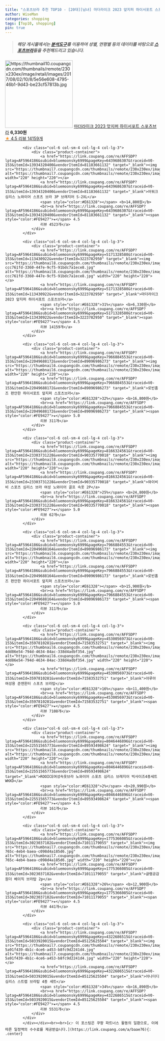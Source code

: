 ```yaml
---
title: "스포츠브라 추천 TOP10 - [20대][남녀] 마더라이크 2023 앞지퍼 하이서포트 스포츠브라"
author: WiseMan
categories: shopping
tags: [Top10, shopping]
pin: true
---
```


> ##### 해당 게시물에서는 [**분석도구**](https://itemscout.io/)를 이용하여 **성별**, **연령별** 등의 데이터를 바탕으로 [**스포츠브라**](https://link.coupang.com/a/baae76)들을 추천해드리고 있습니다.
<div class="container"><div class="row">
            <div class="col-6 col-sm-4 col-lg-4 col-lg-3">
                <div class="product-container">
                    <a href="https://link.coupang.com/re/AFFSDP?lptag=AF5964186&subid=bluemoonsky6999&pageKey=5171328580&traceid=V0-153&itemId=113430925&vendorItemId=3223782953" target="_blank"><img src="https://thumbnail10.coupangcdn.com/thumbnails/remote/230x230ex/image/retail/images/2017/08/02/10/8/5e56e608-4795-46b1-9d43-be23cf57813b.jpg" alt="https://thumbnail10.coupangcdn.com/thumbnails/remote/230x230ex/image/retail/images/2017/08/02/10/8/5e56e608-4795-46b1-9d43-be23cf57813b.jpg" width="220" height="220"></a>
                    <a href="https://link.coupang.com/re/AFFSDP?lptag=AF5964186&subid=bluemoonsky6999&pageKey=5171328580&traceid=V0-153&itemId=113430925&vendorItemId=3223782953" target="_blank">마더라이크 2023 앞지퍼 하이서포트 스포츠브라</a>
                    <span style="color:#E61328"></span> <b>6,330원</b>
                    <br><a href="https://link.coupang.com/re/AFFSDP?lptag=AF5964186&subid=bluemoonsky6999&pageKey=5171328580&traceid=V0-153&itemId=113430925&vendorItemId=3223782953" target="_blank"><span style="color:#FE9427">★</span> 4.5
                    리뷰 14159개</a>
                </div>
            </div>
            
            <div class="col-6 col-sm-4 col-lg-4 col-lg-3">
                <div class="product-container">
                    <a href="https://link.coupang.com/re/AFFSDP?lptag=AF5964186&subid=bluemoonsky6999&pageKey=6439686307&traceid=V0-153&itemId=13934320400&vendorItemId=81183661132" target="_blank"><img src="https://thumbnail7.coupangcdn.com/thumbnails/remote/230x230ex/image/vendor_inventory/7df7/5e7620069c2f6e1d447f277a7881f13dc71e243434177ab1fe4deafb0edc.jpg" alt="https://thumbnail7.coupangcdn.com/thumbnails/remote/230x230ex/image/vendor_inventory/7df7/5e7620069c2f6e1d447f277a7881f13dc71e243434177ab1fe4deafb0edc.jpg" width="220" height="220"></a>
                    <a href="https://link.coupang.com/re/AFFSDP?lptag=AF5964186&subid=bluemoonsky6999&pageKey=6439686307&traceid=V0-153&itemId=13934320400&vendorItemId=81183661132" target="_blank">어워크 심리스 노와이어 스포츠 브라 3P 브래지어 S-2XL</a>
                    <span style="color:#E61328"></span> <b>14,800원</b>
                    <br><a href="https://link.coupang.com/re/AFFSDP?lptag=AF5964186&subid=bluemoonsky6999&pageKey=6439686307&traceid=V0-153&itemId=13934320400&vendorItemId=81183661132" target="_blank"><span style="color:#FE9427">★</span> 4.5
                    리뷰 4523개</a>
                </div>
            </div>
            
            <div class="col-6 col-sm-4 col-lg-4 col-lg-3">
                <div class="product-container">
                    <a href="https://link.coupang.com/re/AFFSDP?lptag=AF5964186&subid=bluemoonsky6999&pageKey=5171328580&traceid=V0-153&itemId=113430922&vendorItemId=3223782950" target="_blank"><img src="https://thumbnail8.coupangcdn.com/thumbnails/remote/230x230ex/image/retail/images/879095954496286-ccc761fd-3360-447e-9cf5-91bdc7a1ece8.jpg" alt="https://thumbnail8.coupangcdn.com/thumbnails/remote/230x230ex/image/retail/images/879095954496286-ccc761fd-3360-447e-9cf5-91bdc7a1ece8.jpg" width="220" height="220"></a>
                    <a href="https://link.coupang.com/re/AFFSDP?lptag=AF5964186&subid=bluemoonsky6999&pageKey=5171328580&traceid=V0-153&itemId=113430922&vendorItemId=3223782950" target="_blank">마더라이크 2023 앞지퍼 하이서포트 스포츠브라</a>
                    <span style="color:#E61328">31%</span> <b>6,330원</b>
                    <br><a href="https://link.coupang.com/re/AFFSDP?lptag=AF5964186&subid=bluemoonsky6999&pageKey=5171328580&traceid=V0-153&itemId=113430922&vendorItemId=3223782950" target="_blank"><span style="color:#FE9427">★</span> 4.5
                    리뷰 14159개</a>
                </div>
            </div>
            
            <div class="col-6 col-sm-4 col-lg-4 col-lg-3">
                <div class="product-container">
                    <a href="https://link.coupang.com/re/AFFSDP?lptag=AF5964186&subid=bluemoonsky6999&pageKey=7966884553&traceid=V0-153&itemId=22049688172&vendorItemId=89096986273" target="_blank"><img src="https://thumbnail6.coupangcdn.com/thumbnails/remote/230x230ex/image/vendor_inventory/7c88/6850ec34dc375df9ca16e944e41c106bf737d2594466b29c52509feca9a0.png" alt="https://thumbnail6.coupangcdn.com/thumbnails/remote/230x230ex/image/vendor_inventory/7c88/6850ec34dc375df9ca16e944e41c106bf737d2594466b29c52509feca9a0.png" width="220" height="220"></a>
                    <a href="https://link.coupang.com/re/AFFSDP?lptag=AF5964186&subid=bluemoonsky6999&pageKey=7966884553&traceid=V0-153&itemId=22049688172&vendorItemId=89096986273" target="_blank">로빈홈즈 편안한 하이서포트 앞지퍼 스포츠브라</a>
                    <span style="color:#E61328">32%</span> <b>16,800원</b>
                    <br><a href="https://link.coupang.com/re/AFFSDP?lptag=AF5964186&subid=bluemoonsky6999&pageKey=7966884553&traceid=V0-153&itemId=22049688172&vendorItemId=89096986273" target="_blank"><span style="color:#FE9427">★</span> 5.0
                    리뷰 311개</a>
                </div>
            </div>
            
            <div class="col-6 col-sm-4 col-lg-4 col-lg-3">
                <div class="product-container">
                    <a href="https://link.coupang.com/re/AFFSDP?lptag=AF5964186&subid=bluemoonsky6999&pageKey=8166324561&traceid=V0-153&itemId=23303731228&vendorItemId=90335770018" target="_blank"><img src="https://thumbnail8.coupangcdn.com/thumbnails/remote/230x230ex/image/vendor_inventory/8c9c/c9e88fa84144954de65f33dfd10b1b186b9cc7025b754ee58b606d697477.png" alt="https://thumbnail8.coupangcdn.com/thumbnails/remote/230x230ex/image/vendor_inventory/8c9c/c9e88fa84144954de65f33dfd10b1b186b9cc7025b754ee58b606d697477.png" width="220" height="220"></a>
                    <a href="https://link.coupang.com/re/AFFSDP?lptag=AF5964186&subid=bluemoonsky6999&pageKey=8166324561&traceid=V0-153&itemId=23303731228&vendorItemId=90335770018" target="_blank">와이비비 스포츠 심리스 브라 여성 노와이어 골프 속옷 2P</a>
                    <span style="color:#E61328">25%</span> <b>24,800원</b>
                    <br><a href="https://link.coupang.com/re/AFFSDP?lptag=AF5964186&subid=bluemoonsky6999&pageKey=8166324561&traceid=V0-153&itemId=23303731228&vendorItemId=90335770018" target="_blank"><span style="color:#FE9427">★</span> 5.0
                    리뷰 62개</a>
                </div>
            </div>
            
            <div class="col-6 col-sm-4 col-lg-4 col-lg-3">
                <div class="product-container">
                    <a href="https://link.coupang.com/re/AFFSDP?lptag=AF5964186&subid=bluemoonsky6999&pageKey=7966884553&traceid=V0-153&itemId=22049688164&vendorItemId=89096986173" target="_blank"><img src="https://thumbnail6.coupangcdn.com/thumbnails/remote/230x230ex/image/vendor_inventory/7c88/6850ec34dc375df9ca16e944e41c106bf737d2594466b29c52509feca9a0.png" alt="https://thumbnail6.coupangcdn.com/thumbnails/remote/230x230ex/image/vendor_inventory/7c88/6850ec34dc375df9ca16e944e41c106bf737d2594466b29c52509feca9a0.png" width="220" height="220"></a>
                    <a href="https://link.coupang.com/re/AFFSDP?lptag=AF5964186&subid=bluemoonsky6999&pageKey=7966884553&traceid=V0-153&itemId=22049688164&vendorItemId=89096986173" target="_blank">로빈홈즈 편안한 하이서포트 앞지퍼 스포츠브라</a>
                    <span style="color:#E61328"></span> <b>15,900원</b>
                    <br><a href="https://link.coupang.com/re/AFFSDP?lptag=AF5964186&subid=bluemoonsky6999&pageKey=7966884553&traceid=V0-153&itemId=22049688164&vendorItemId=89096986173" target="_blank"><span style="color:#FE9427">★</span> 5.0
                    리뷰 311개</a>
                </div>
            </div>
            
            <div class="col-6 col-sm-4 col-lg-4 col-lg-3">
                <div class="product-container">
                    <a href="https://link.coupang.com/re/AFFSDP?lptag=AF5964186&subid=bluemoonsky6999&pageKey=4530056973&traceid=V0-153&itemId=3597810281&vendorItemId=71583532751" target="_blank"><img src="https://thumbnail6.coupangcdn.com/thumbnails/remote/230x230ex/image/retail/images/3739520734357083-4dd86e54-794d-4634-84ac-338d4adbf354.jpg" alt="https://thumbnail6.coupangcdn.com/thumbnails/remote/230x230ex/image/retail/images/3739520734357083-4dd86e54-794d-4634-84ac-338d4adbf354.jpg" width="220" height="220"></a>
                    <a href="https://link.coupang.com/re/AFFSDP?lptag=AF5964186&subid=bluemoonsky6999&pageKey=4530056973&traceid=V0-153&itemId=3597810281&vendorItemId=71583532751" target="_blank">아루아 여성용 준앤윈터 스포츠 브라탑</a>
                    <span style="color:#E61328">16%</span> <b>11,400원</b>
                    <br><a href="https://link.coupang.com/re/AFFSDP?lptag=AF5964186&subid=bluemoonsky6999&pageKey=4530056973&traceid=V0-153&itemId=3597810281&vendorItemId=71583532751" target="_blank"><span style="color:#FE9427">★</span> 4.5
                    리뷰 7108개</a>
                </div>
            </div>
            
            <div class="col-6 col-sm-4 col-lg-4 col-lg-3">
                <div class="product-container">
                    <a href="https://link.coupang.com/re/AFFSDP?lptag=AF5964186&subid=bluemoonsky6999&pageKey=8046446896&traceid=V0-153&itemId=22551565773&vendorItemId=89593498624" target="_blank"><img src="https://thumbnail8.coupangcdn.com/thumbnails/remote/230x230ex/image/vendor_inventory/4342/43cf2892b71570a9a1c2c2f58b8abe6640be2e2e40d584ecefe926a169aa.jpg" alt="https://thumbnail8.coupangcdn.com/thumbnails/remote/230x230ex/image/vendor_inventory/4342/43cf2892b71570a9a1c2c2f58b8abe6640be2e2e40d584ecefe926a169aa.jpg" width="220" height="220"></a>
                    <a href="https://link.coupang.com/re/AFFSDP?lptag=AF5964186&subid=bluemoonsky6999&pageKey=8046446896&traceid=V0-153&itemId=22551565773&vendorItemId=89593498624" target="_blank">ROOICE여성속옷브라 노와이어 스포츠 심리스 브래지어 빅사이즈4종세트WHXD</a>
                    <span style="color:#E61328">2%</span> <b>20,990원</b>
                    <br><a href="https://link.coupang.com/re/AFFSDP?lptag=AF5964186&subid=bluemoonsky6999&pageKey=8046446896&traceid=V0-153&itemId=22551565773&vendorItemId=89593498624" target="_blank"><span style="color:#FE9427">★</span> 4.5
                    리뷰 161개</a>
                </div>
            </div>
            
            <div class="col-6 col-sm-4 col-lg-4 col-lg-3">
                <div class="product-container">
                    <a href="https://link.coupang.com/re/AFFSDP?lptag=AF5964186&subid=bluemoonsky6999&pageKey=1775366085&traceid=V0-153&itemId=3023037182&vendorItemId=71011179055" target="_blank"><img src="https://thumbnail7.coupangcdn.com/thumbnails/remote/230x230ex/image/retail/images/2020/07/01/20/1/1e821a32-765c-4eb4-baea-c098d4a185d6.jpg" alt="https://thumbnail7.coupangcdn.com/thumbnails/remote/230x230ex/image/retail/images/2020/07/01/20/1/1e821a32-765c-4eb4-baea-c098d4a185d6.jpg" width="220" height="220"></a>
                    <a href="https://link.coupang.com/re/AFFSDP?lptag=AF5964186&subid=bluemoonsky6999&pageKey=1775366085&traceid=V0-153&itemId=3023037182&vendorItemId=71011179055" target="_blank">글램공감 원더 베이직 브라탑 2p</a>
                    <span style="color:#E61328">26%</span> <b>12,900원</b>
                    <br><a href="https://link.coupang.com/re/AFFSDP?lptag=AF5964186&subid=bluemoonsky6999&pageKey=1775366085&traceid=V0-153&itemId=3023037182&vendorItemId=71011179055" target="_blank"><span style="color:#FE9427">★</span> 4.5
                    리뷰 441개</a>
                </div>
            </div>
            
            <div class="col-6 col-sm-4 col-lg-4 col-lg-3">
                <div class="product-container">
                    <a href="https://link.coupang.com/re/AFFSDP?lptag=AF5964186&subid=bluemoonsky6999&pageKey=4322686515&traceid=V0-153&itemId=5033920015&vendorItemId=85125625504" target="_blank"><img src="https://thumbnail7.coupangcdn.com/thumbnails/remote/230x230ex/image/retail/images/897498995103388-5a91f439-4b1c-4ce6-a453-b8fc9d2241d4.jpg" alt="https://thumbnail7.coupangcdn.com/thumbnails/remote/230x230ex/image/retail/images/897498995103388-5a91f439-4b1c-4ce6-a453-b8fc9d2241d4.jpg" width="220" height="220"></a>
                    <a href="https://link.coupang.com/re/AFFSDP?lptag=AF5964186&subid=bluemoonsky6999&pageKey=4322686515&traceid=V0-153&itemId=5033920015&vendorItemId=85125625504" target="_blank">어나더디 심리스 스트랩 브라탑 4종 세트</a>
                    <span style="color:#E61328">34%</span> <b>16,890원</b>
                    <br><a href="https://link.coupang.com/re/AFFSDP?lptag=AF5964186&subid=bluemoonsky6999&pageKey=4322686515&traceid=V0-153&itemId=5033920015&vendorItemId=85125625504" target="_blank"><span style="color:#FE9427">★</span> 4.5
                    리뷰 5531개</a>
                </div>
            </div>
            </div></div><br><br>[👉 이 포스팅은 쿠팡 파트너스 활동의 일환으로, 이에 따른 일정액의 수수료를 제공받습니다.](https://link.coupang.com/a/baae76){: .center}